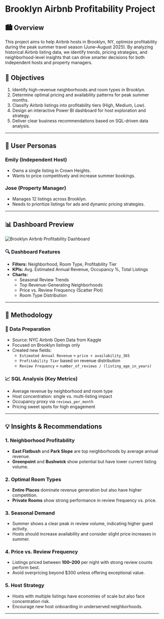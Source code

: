 # Brooklyn Airbnb Profitability Project

## 🏙️ Overview

This project aims to help Airbnb hosts in Brooklyn, NY, optimize profitability during the peak summer travel season (June–August 2025). By analyzing historical Airbnb listing data, we identify trends, pricing strategies, and neighborhood-level insights that can drive smarter decisions for both independent hosts and property managers.

## 🎯 Objectives

1. Identify high-revenue neighborhoods and room types in Brooklyn.
2. Determine optimal pricing and availability patterns for peak summer months.
3. Classify Airbnb listings into profitability tiers (High, Medium, Low).
4. Design an interactive Power BI dashboard for host exploration and strategy.
5. Deliver clear business recommendations based on SQL-driven data analysis.

---

## 👤 User Personas

### Emily (Independent Host)
- Owns a single listing in Crown Heights.
- Wants to price competitively and increase summer bookings.

### Jose (Property Manager)
- Manages 12 listings across Brooklyn.
- Needs to prioritize listings for ads and dynamic pricing strategies.

---

## 📊 Dashboard Preview

![Brooklyn Airbnb Profitability Dashboard](./33448e29-ea49-4959-9601-03ff588adbeb.png)

### 🔍 Dashboard Features

- **Filters:** Neighborhood, Room Type, Profitability Tier
- **KPIs:** Avg. Estimated Annual Revenue, Occupancy %, Total Listings
- **Charts:**
  - Seasonal Review Trends
  - Top Revenue-Generating Neighborhoods
  - Price vs. Review Frequency (Scatter Plot)
  - Room Type Distribution

---

## 🧮 Methodology

### 🔧 Data Preparation
- Source: NYC Airbnb Open Data from Kaggle
- Focused on Brooklyn listings only
- Created new fields:
  - `Estimated Annual Revenue` = `price × availability_365`
  - `Profitability Tier` based on revenue distribution
  - `Review Frequency` = `number_of_reviews / (listing_age_in_years)`

### 📈 SQL Analysis (Key Metrics)
- Average revenue by neighborhood and room type
- Host concentration: single vs. multi-listing impact
- Occupancy proxy via `reviews_per_month`
- Pricing sweet spots for high engagement

---

## 💡 Insights & Recommendations

### 1. Neighborhood Profitability
- **East Flatbush** and **Park Slope** are top neighborhoods by average annual revenue.
- **Greenpoint** and **Bushwick** show potential but have lower current listing volume.

### 2. Optimal Room Types
- **Entire Places** dominate revenue generation but also have higher competition.
- **Private Rooms** show strong performance in review frequency vs. price.

### 3. Seasonal Demand
- Summer shows a clear peak in review volume, indicating higher guest activity.
- Hosts should increase availability and consider slight price increases in summer.

### 4. Price vs. Review Frequency
- Listings priced between **$100–$200** per night with strong review counts perform best.
- Avoid overpricing beyond $300 unless offering exceptional value.

### 5. Host Strategy
- Hosts with multiple listings have economies of scale but also face concentration risk.
- Encourage new host onboarding in underserved neighborhoods.

---
